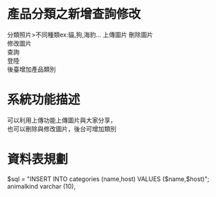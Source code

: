 # 產品分類之新增查詢修改
分類照片>不同種類ex:貓,狗,海豹...
上傳圖片 
刪除圖片  
修改圖片  
查詢  
登陸  
後臺增加產品類別

# 系統功能描述
可以利用上傳功能上傳圖片與大家分享，  
也可以刪除與修改圖片，後台可增加類別
# 資料表規劃
$sql = "INSERT INTO categories (name,host) VALUES ($name,$host)";  
 animalkind varchar (10),
